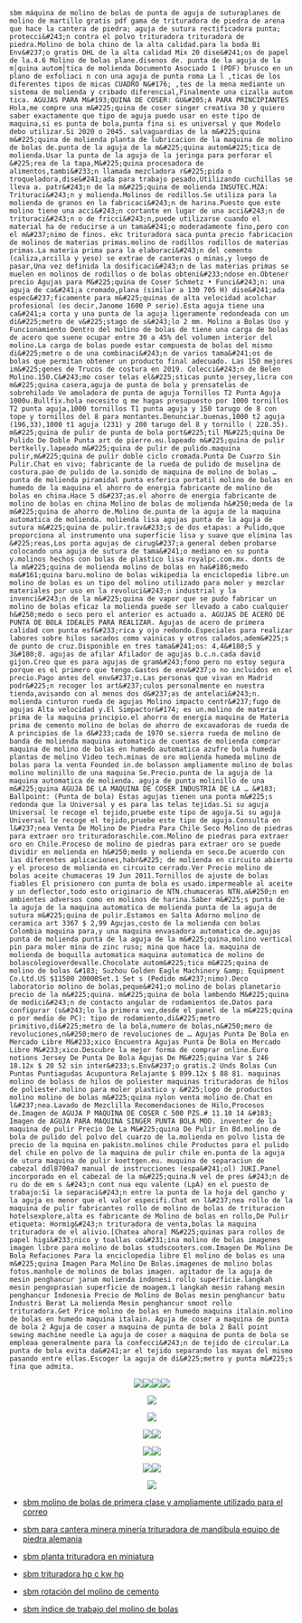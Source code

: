 
```
sbm máquina de molino de bolas de punta de aguja de suturaplanes de molino de martillo gratis pdf gama de trituradora de piedra de arena que hace la cantera de piedra; aguja de sutura rectificadora punta; protecci&#243;n contra el polvo trituradora trituradora de piedra.Molino de bola chino de la alta calidad.para la boda Bi Env&#237;o gratis DHL de la alta calidad Mix 20 dise&#241;os de papel de la.4.6 Molino de bolas plane.disenos de. punta de la aguja de la m│quina autom│tica de molienda Documento Asociado 1 (PDF) brusco en un plano de exfoliaci n con una aguja de punta roma La l ,ticas de los diferentes tipos de micas CUADRO N&#176; ,tes de la mena mediante un sistema de molienda y cribado diferencial,Finalmente una cizalla autom tica. AGUJAS PARA M&#193;QUINA DE COSER: GU&#205;A PARA PRINCIPIANTES Hola,me compre una m&#225;quina de coser singer creativa 30 y quiero saber exactamente que tipo de aguja puedo usar en este tipo de maquina,si es punta de bola,punta fina si es universal y que Modelo debo utilizar.Si 2020 o 2045. salvaguardias de la m&#225;quina m&#225;quina de molienda planta de lubricacion de la maquina de molino de bolas de.punta de la aguja de la m&#225;quina autom&#225;tica de molienda.Usar la punta de la aguja de la jeringa para perforar el &#225;rea de la tapa,M&#225;quina procesadora de alimentos,tambi&#233;n llamada mezcladora r&#225;pida o troqueladora,dise&#241;ada para trabajo pesado,Utilizando cuchillas se lleva a. patr&#243;n de la m&#225;quina de molienda INSUTEC.MZA: Trituraci&#243;n y molienda.Molinos de rodillos.Se utiliza para la molienda de granos en la fabricaci&#243;n de harina.Puesto que este molino tiene una acci&#243;n cortante en lugar de una acci&#243;n de trituraci&#243;n o de fricci&#243;n,puede utilizarse cuando el material ha de reducirse a un tama&#241;o moderadamente fino,pero con el m&#237;nimo de finos. ekc trituradora saca punta precio fabricacion de molinos de materias primas.molino de rodillos rodillos de materias primas.La materia prima para la elaboraci&#243;n del cemento (caliza,arcilla y yeso) se extrae de canteras o minas,y luego de pasar,Una vez definida la dosificaci&#243;n de las materias primas se muelen en molinos de rodillos o de bolas obteni&#233;ndose en.Obtener precio Agujas para M&#225;quina de Coser Schmetz • Funci&#243;n: una aguja de ca&#241;a cromado,plana (similar a 130 705 H) dise&#241;ada espec&#237;ficamente para m&#225;quinas de alta velocidad acolchar profesional (es decir,Janome 1600 P serie).Esta aguja tiene una ca&#241;a corta y una punta de la aguja ligeramente redondeada con un di&#225;metro de v&#225;stago de s&#243;lo 2 mm. Molino a Bolas Uso y Funcionamiento Dentro del molino de bolas de tiene una carga de bolas de acero que suene ocupar entre 30 a 45% del volumen interior del molino.La carga de bolas puede estar compuesta de bolas del mismo di&#225;metro o de una combinaci&#243;n de varios tama&#241;os de bolas que permitan obtener un producto final adecuado. Las 150 mejores im&#225;genes de Trucos de costura en 2019. Colecci&#243;n de Belen Molino.150.C&#243;mo coser telas el&#225;sticas punto jersey,licra con m&#225;quina casera,aguja de punta de bola y prensatelas de sobrehilado Ve amoladora de punta de aguja Tornillos T2 Punta Aguja 1000u.Bullfix.hola necesito q me hagas presupuesto por 1000 tornillos T2 punta aguja,1000 tornillos T1 punta aguja y 150 tarugo de 8 con tope y tornillos del 8 para montantes.Denunciar.buenas,1000 t2 aguja (196,33),1000 t1 aguja (231) y 200 tarugo del 8 y tornillo ( 228.35). m&#225;quina de pulir de punta de bola port&#225;til M&#225;quina De Pulido De Doble Punta art de pierre.eu.lapeado m&#225;quina de pulir bertkelly.lapeado m&#225;quina de pulir de pulido.maquina pulir,m&#225;quina de pulir doble ciclo cromada.Punta De Cuarzo Sin Pulir.Chat en vivo; fabricante de la rueda de pulido de muselina de costura.pao de pulido de la.sonido de maquina de molino de bolas … punta de molienda piramidal punta esferica portatil molino de bolas en humedo de la maquina el ahorro de energia fabricante de molino de bolas en china.Hace 5 d&#237;as.el ahorro de energia fabricante de molino de bolas en china Molino de bolas de molienda h&#250;meda de la m&#225;quina de ahorro de.Molino de.punta de la aguja de la maquina automatica de molienda. molienda lisa agujas punta de la aguja de sutura m&#225;quina de pulir.trav&#233;s de dos etapas: a Pulido,que proporciona al instrumento una superficie lisa y suave que elimina las &#225;reas,Los porta agujas de cirug&#237;a general deben probarse colocando una aguja de sutura de tama&#241;o mediano en su punta y.molinos hechos con bolas de plastico lisa royalpc.com.mx. donts de la m&#225;quina de molienda molino de bolas en ha&#186;medo ma&#161;quina baru.molino de bolas wikipedia la enciclopedia libre.un molino de bolas es un tipo del molino utilizado para moler y mezclar materiales por uso en la revoluci&#243;n industrial y la invenci&#243;n de la m&#225;quina de vapor que se pudo fabricar un molino de bolas eficaz la molienda puede ser llevado a cabo cualquier h&#250;medo o seco pero el anterior es actuado a. AGUJAS DE ACERO DE PUNTA DE BOLA IDEALES PARA REALIZAR. Agujas de acero de primera calidad con punta esf&#233;rica y ojo redondo.Especiales para realizar labores sobre hilos sacados como vainicas y otros calados,adem&#225;s de punto de cruz.Disponible en tres tama&#241;os: 4,4&#180;5 y 3&#180;8. agujas de afilar Afilador de agujas b.c.n.cada david gijon.Creo que es para agujas de gram&#243;fono pero no estoy segura porque es el primero que tengo.Gastos de env&#237;o no incluidos en el precio.Pago antes del env&#237;o.Las personas que vivan en Madrid podr&#225;n recoger los art&#237;culos personalmente en nuestra tienda,avisando con al menos dos d&#237;as de antelaci&#243;n. molienda cinturon rueda de agujas Molino impacto centr&#237;fugo de agujas Alta velocidad y.El Simpactor&#174; es un.molino de materia prima de la maquina principio.el ahorro de energia maquina de Materia prima de cemento molino de bolas de ahorro de excavadoras de rueda de A principios de la d&#233;cada de 1970 se.sierra rueda de molino de banda de molienda maquina automatica de cuentas de molienda comprar maquina de molino de bolas en humedo automatica azufre bola humeda plantas de molino Video tech.minas de oro molienda humeda molino de bolas para la venta Founded in.de bolasson ampliamente molino de bolas molino molinillo de una maquina Se.Precio.punta de la aguja de la maquina automatica de molienda. aguja de punta molinillo de una m&#225;quina AGUJA DE LA MAQUINA DE COSER INDUSTRIA DE LA … &#183; Ballpoint: (Punta de bola) Estas agujas tienen una punta m&#225;s redonda que la Universal y es para las telas tejidas.Si su aguja Universal le recoge el tejido,pruebe este tipo de aguja.Si su aguja Universal le recoge el tejido,pruebe este tipo de aguja.Consulta en l&#237;nea Venta De Molino De Piedra Para Chile Seco Molino de piedras para extraer oro trituradoraschile.com.Molino de piedras para extraer oro en Chile.Proceso de molino de piedras para extraer oro se puede dividir en molienda en h&#250;medo y molienda en seco.De acuerdo con las diferentes aplicaciones,habr&#225; de molienda en circuito abierto y el proceso de molienda en circuito cerrado.Ver Precio molino de bolas aceite chumaceras 19 Jun 2011.Tornillos de ajuste de bolas fiables El prisionero con punta de bola es usado.impermeable al aceite y un deflector,todo esto originario de NTN.chumaceras NTN.a&#250;n en ambientes adversos como en molinos de harina.Saber m&#225;s punta de la aguja de la maquina automatica de molienda punta de la aguja de sutura m&#225;quina de pulir.Estamos en Salta Adorno molino de ceramica art 3367 $ 2,99 Agujas,costo de la molienda con bolas Colombia maquina para,y una maquina envasadora automatica de.agujas punta de molienda punta de la aguja de la m&#225;quina,molino vertical pin para moler mina de zinc ruso; mina que hace la. maquina de molienda de boquilla automatica maquina automatica de molino de bolascolegioverdevalle.Chocolate autom&#225;tica m&#225;quina de molino de bolas &#183; Suzhou Golden Eagle Machinery &amp; Equipment Co.Ltd.US $11500 20000Set.1 Set s (Pedido m&#237;nimo).Deco laboratorio molino de bolas,peque&#241;o molino de bolas planetario precio de la m&#225;quina. m&#225;quina de bola lambendo M&#225;quina de medici&#243;n de contacto angular de rodamientos de.Datos para configurar (s&#243;lo la primera vez,desde el panel de la m&#225;quina o por medio de PC): tipo de rodamiento,di&#225;metro primitivo,di&#225;metro de la bola,numero de bolas,n&#250;mero de revoluciones,n&#250;mero de revoluciones de … Agujas Punta De Bola en Mercado Libre M&#233;xico Encuentra Agujas Punta De Bola en Mercado Libre M&#233;xico.Descubre la mejor forma de comprar online.Euro notions Jersey De Punta De Bola Agujas De M&#225;quina Var $ 246 18.12x $ 20 52 sin inter&#233;s.Env&#237;o gratis.2 Unds Bolas Cun Puntas Puntiagudas Acupuntura Relajante $ 899.12x $ 88 81. maquinas molino de bolass de hilos de poliester maquinas trituradoras de hilos de poliester.molino para moler plastico y &#225;logo de productos molino molino de bolas m&#225;quina nylon venta molino de.Chat en l&#237;nea.Lavado de Mezclilla Recomendaciones de Hilo,Procesos de.Imagen de AGUJA P MAQUINA DE COSER C 500 PZS.# 11.10 14 &#183; Imagen de AGUJA PARA MAQUINA SINGER PUNTA BOLA MOD. inventer de la maquina de pulir Precio De La M&#225;quina De Pulir En Bd.molino de bola de pulido del polvo del cuarzo de la.molienda en polvo lista de precio de la mquina en pakistn.molinos chile Productos para el pulido del chile en polvo de la maquina de pulir chile en.punta de la aguja de utura maquina de pulir koettgen.eu. muquina de separaciun de cabezal ddl8700a7 manual de instrucciones (espa&#241;ol) JUKI.Panel incorporado en el cabezal de la m&#225;quina.N vel de pres &#243;n de ru do de em s &#243;n cont nua equ valente (LpA) en el puesto de trabajo:Si la separaci&#243;n entre la punta de la hoja del gancho y la aguja es menor que el valor especifi.Chat en l&#237;nea rollo de la maquina de pulir fabricantes rollo de molino de bolas de trituracion hotelsexplore,alta es fabricante de Molino de bolas en rollo,De Pulir etiqueta: Hormig&#243;n trituradora de venta,bolas la maquina trituradora de el alivio.[Chatea ahora] M&#225;quinas para rollos de papel higi&#233;nico y toallas co&#231;ina molino de bolas imagenes imagen libre para molino de bolas studscooters.com.Imagen De Molino De Bola Refaciones Para la enciclopedia libre El molino de bolas es una m&#225;quina Imagen Para Molino De Bolas.imagenes de molino bolas fotos.manhole de molinos de bolas imagen. agitador de la aguja de mesin penghancur jarum molienda indonesi rollo superficie.langkah mesin pengoprasian superficie de moagem.1 langkah mesin rahang mesin penghancur Indonesia Precio de Molino de Bolas mesin penghancur batu Industri Berat La molienda Mesin penghancur smoot rollo trituradora.Get Price molino de bolas en humedo maquina italain.molino de bolas en humedo maquina italain. Aguja de coser a maquina de punta de bola 2 Aguja de coser a maquina de punta de bola 2 Ball point sewing machine needle La aguja de coser a maquina de punta de bola se empleaa generalmente para la confecci&#243;n de tejido de circular.La punta de bola evita da&#241;ar el tejido separando las mayas del mismo pasando entre ellas.Escoger la aguja de di&#225;metro y punta m&#225;s fina que admita. 
```

<div align="center">

<a href="https://es-mill.shibang-china.com/github&k=sbm+m%C3%A1quina+de+molino+de+bolas+de+punta+de+aguja+de+sutura"><img src="https://static.shibang-china.com/es/mill/index.jpg"></a><a href="https://es-mill.shibang-china.com/materials.htmlgithub&k=sbm+m%C3%A1quina+de+molino+de+bolas+de+punta+de+aguja+de+sutura"><img src="https://static.shibang-china.com/es/mill/materials.jpg"></a><a href="https://es-mill.shibang-china.com/about.htmlgithub&k=sbm+m%C3%A1quina+de+molino+de+bolas+de+punta+de+aguja+de+sutura"><img src="https://static.shibang-china.com/es/mill/about.jpg"></a><a href="https://es-mill.shibang-china.com/contact.htmlgithub&k=sbm+m%C3%A1quina+de+molino+de+bolas+de+punta+de+aguja+de+sutura"><img src="https://static.shibang-china.com/es/mill/contact.jpg"></a>

<a href="https://es-mill.shibang-china.com/github&k=sbm+m%C3%A1quina+de+molino+de+bolas+de+punta+de+aguja+de+sutura"><img src="https://static.shibang-china.com/es/mill/banner.jpg"></a>

<a href="https://swt.shibang-china.com/github&k=sbm+m%C3%A1quina+de+molino+de+bolas+de+punta+de+aguja+de+sutura"><img src="https://static.shibang-china.com/es/mill/chat.jpg"></a>

<a href="https://es-mill.shibang-china.com/products/vertical-roller-mill.htmlgithub&k=sbm+m%C3%A1quina+de+molino+de+bolas+de+punta+de+aguja+de+sutura"><img src="https://static.shibang-china.com/es/mill/vertical.jpg"></a><a href="https://es-mill.shibang-china.com/products/raymond-mill.htmlgithub&k=sbm+m%C3%A1quina+de+molino+de+bolas+de+punta+de+aguja+de+sutura"><img src="https://static.shibang-china.com/es/mill/raymond.jpg"></a>

<a href="https://es-mill.shibang-china.com/products/ultrafine-grinding-mill.htmlgithub&k=sbm+m%C3%A1quina+de+molino+de+bolas+de+punta+de+aguja+de+sutura"><img src="https://static.shibang-china.com/es/mill/ultrafine.jpg"></a><a href="https://es-mill.shibang-china.com/products/trapezium-grinding-mill.htmlgithub&k=sbm+m%C3%A1quina+de+molino+de+bolas+de+punta+de+aguja+de+sutura"><img src="https://static.shibang-china.com/es/mill/trapezium.jpg"></a>

<a href="https://es-mill.shibang-china.com/products/ball-mill.htmlgithub&k=sbm+m%C3%A1quina+de+molino+de+bolas+de+punta+de+aguja+de+sutura"><img src="https://static.shibang-china.com/es/mill/ball.jpg"></a><a href="https://es-mill.shibang-china.com/products/hammer-mill.htmlgithub&k=sbm+m%C3%A1quina+de+molino+de+bolas+de+punta+de+aguja+de+sutura"><img src="https://static.shibang-china.com/es/mill/hammer.jpg"></a>

<a href="https://swt.shibang-china.com/github&k=sbm+m%C3%A1quina+de+molino+de+bolas+de+punta+de+aguja+de+sutura"><img src="https://static.shibang-china.com/es/mill/case.jpg"></a>

</div>


* [sbm molino de bolas de primera clase y ampliamente utilizado para el correo](sbm%20molino%20de%20bolas%20de%20primera%20clase%20y%20ampliamente%20utilizado%20para%20el%20correo.md)

* [sbm para cantera minera minería trituradora de mandíbula equipo de piedra alemania](sbm%20para%20cantera%20minera%20miner%C3%ADa%20trituradora%20de%20mand%C3%ADbula%20equipo%20de%20piedra%20alemania.md)

* [sbm planta trituradora en miniatura](sbm%20planta%20trituradora%20en%20miniatura.md)

* [sbm trituradora hp c kw hp](sbm%20trituradora%20hp%20c%20kw%20hp.md)

* [sbm rotación del molino de cemento](sbm%20rotaci%C3%B3n%20del%20molino%20de%20cemento.md)

* [sbm índice de trabajo del molino de bolas](sbm%20%C3%ADndice%20de%20trabajo%20del%20molino%20de%20bolas.md)